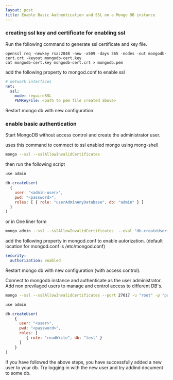 ```yaml
---
layout: post
title: Enable Basic Authentication and SSL on a Mongo DB instance 
---
```


### creating ssl key and certificate for enabling ssl
Run the following command to generate ssl certificate and key file.

```
openssl req -newkey rsa:2048 -new -x509 -days 365 -nodes -out mongodb-cert.crt -keyout mongodb-cert.key
cat mongodb-cert.key mongodb-cert.crt > mongodb.pem
```

add the following property to mongod.conf to enable ssl

```yaml
# network interfaces
net:
  ssl:
    mode: requireSSL
    PEMKeyFile: <path to pem file created above>
```
Restart mongo db with new configuration.

### enable basic authentication 
Start MongoDB without access control and create the administrator user.

uses this command to commect to ssl enabled mongo using mong-shell

```bash
mongo --ssl --sslAllowInvalidCertificates 
```

then run the following script 

```javascript
use admin

db.createUser(
  {
    user: "<admin-user>",
    pwd: "<password>",
    roles: [ { role: "userAdminAnyDatabase", db: "admin" } ]
  }
)

```

or in One liner form

```bash
mongo admin --ssl --sslAllowInvalidCertificates  --eval "db.createUser( { user: "<admin-user>", pwd: "<password>", roles: [ { role: "userAdminAnyDatabase", db: "admin" } ] } )"
```

add the following property in mongod.conf to enable autorization. (default location for mongod.conf is /etc/mongod.conf)

```yaml
security:
  authorization: enabled
```

Restart mongo db with new configuration (with access control).

Connect to mongodb instance and authenticate as the user administrator. Add non previlaged users to manage and control access to different DB's.

```bash
mongo --ssl --sslAllowInvalidCertificates --port 27017 -u "root" -p "pass" --authenticationDatabase "admin"
```

```javascript
use admin

db.createUser(
    {
      user: "<user>",
      pwd: "<password>",
      roles: [
         { role: "readWrite", db: "test" }
      ]
    }
)
```

If you have followed the above steps, you have successfully added a new user to your db. Try logging in with the new user and try addind document to some db.



